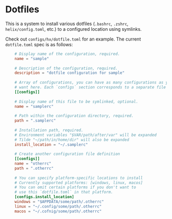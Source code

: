 # Dotfiles

This is a system to install various dotfiles (`.bashrc`, `.zshrc`, `helix/config.toml`, etc.)
to a configured location using symlinks.

Check out `configs/hx/dotfile.toml` for an example. 
The current `dotfile.toml` spec is as follows:

```toml
	# Display name of the configuration, required.
	name = "sample"
	
	# Description of the configuration, required.
	description = "dotfile configuration for sample"
	
	# Array of configurations, you can have as many configurations as you
	# want here. Each `configs` section corresponds to a separate file to be symlinked.
	[[configs]]
	
	# Display name of this file to be symlinked, optional.
	name = "samplerc"
	
	# Path within the configuration directory, required.
	path = ".samplerc"
	
	# Installation path, required.
	# Environment variables "$VAR/path/after/var" will be expanded
	# Tilde "~/path/in/home/dir" will also be expanded
	install_location = "~/.samplerc"
	
	# Create another configuration file definition
	[[configs]]
	name = "otherrc"
	path = ".otherrc"
	
	# You can specify platform-specific locations to install
	# Currently supported platforms: [windows, linux, macos]
	# You can omit certain platforms if you don't want to
	# use this `dotfile.toml` in that platform.
	[configs.install_location]
	windows = "$APPDATA/some/path/.otherrc"
	linux = "~/.config/some/path/.otherrc"
	macos = "~/.cofnig/some/path/.otherrc"
```